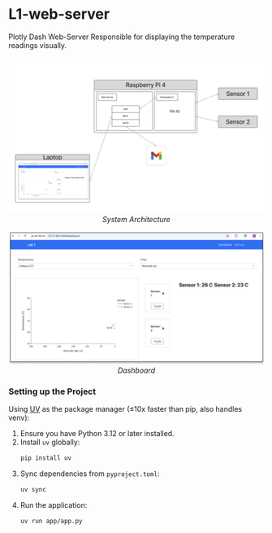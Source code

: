 # L1-web-server
Plotly Dash Web-Server Responsible for displaying the temperature readings visually.

<div align="center">
  <img src="img/arch.png" alt="System Architecture" width="800">
  <div><em>System Architecture</em></div>
   <br>
</div>

<div align="center">
  <img src="img/image.png" alt="System Architecture" width="800">
  <div><em>Dashboard</em></div>
</div>

### Setting up the Project

Using [UV](https://docs.astral.sh/uv/) as the package manager (≤10x faster than pip, also handles venv):

1. Ensure you have Python 3.12 or later installed.
2. Install `uv` globally:
   ```sh
   pip install uv
   ```
3. Sync dependencies from `pyproject.toml`:
   ```sh
   uv sync
   ```
4. Run the application:
   ```sh
   uv run app/app.py
   ```
